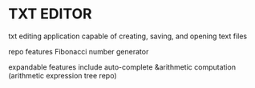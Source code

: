 # TXT EDITOR
txt editing application capable of creating, saving, and opening text files

repo features Fibonacci number generator

expandable features include auto-complete &arithmetic computation (arithmetic expression tree repo)
